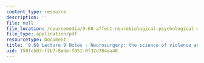 ```yaml
---
content_type: resource
description: ''
file: null
file_location: /coursemedia/9-68-affect-neurobiological-psychological-and-sociocultural-counterparts-of-feelings-spring-2013/158fcb03f2b78edef0510f32d784ea40_MIT9_68S13_Lect9.pdf
file_type: application/pdf
resourcetype: Document
title: '9.68 Lecture 9 Notes - Neurosurgery: the science of violence and vice-versa'
uid: 158fcb03-f2b7-8ede-f051-0f32d784ea40
---
```

